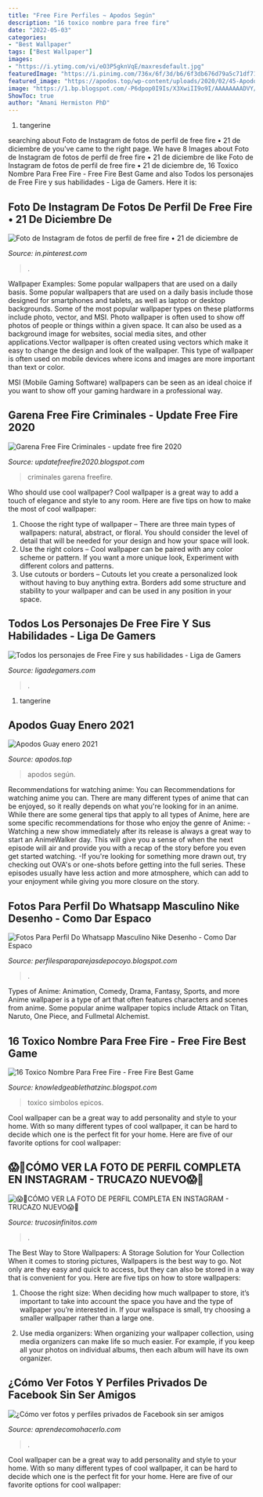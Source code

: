 ```yaml
---
title: "Free Fire Perfiles ~ Apodos Según"
description: "16 toxico nombre para free fire"
date: "2022-05-03"
categories:
- "Best Wallpaper"
tags: ["Best Wallpaper"]
images:
- "https://i.ytimg.com/vi/eO3P5gknVqE/maxresdefault.jpg"
featuredImage: "https://i.pinimg.com/736x/6f/3d/b6/6f3db676d79a5c71df71ab15820b4278.jpg"
featured_image: "https://apodos.top/wp-content/uploads/2020/02/45-Apodos-según-tu-Nombre-237x300.jpg"
image: "https://1.bp.blogspot.com/-P6dpop0I9Is/X3XwiII9o9I/AAAAAAAADVY/1-1ErrR3AMEi3nbLbDVPlaypi8B04KcUgCLcBGAsYHQ/s16000/WhatsApp%2BImage%2B2020-10-01%2Bat%2B08.48.03.jpeg"
ShowToc: true
author: "Amani Hermiston PhD"
---
```



1. tangerine 

	

		
searching about Foto de Instagram de fotos de perfil de free fire • 21 de diciembre de you've came to the right page. We have 8 Images about Foto de Instagram de fotos de perfil de free fire • 21 de diciembre de like Foto de Instagram de fotos de perfil de free fire • 21 de diciembre de, 16 Toxico Nombre Para Free Fire - Free Fire Best Game and also Todos los personajes de Free Fire y sus habilidades - Liga de Gamers. Here it is:
		
    
## Foto De Instagram De Fotos De Perfil De Free Fire • 21 De Diciembre De

<img loading=lazy src="https://i.pinimg.com/736x/6f/3d/b6/6f3db676d79a5c71df71ab15820b4278.jpg" onerror="this.onerror=null;this.src='https://tse2.mm.bing.net/th?id=OIP.50Dt4N1OcYRbZizSQ8YJ8gHaHa&amp;pid=15.1';" alt="Foto de Instagram de fotos de perfil de free fire • 21 de diciembre de">

_Source: in.pinterest.com_

>. 

	

Wallpaper Examples: Some popular wallpapers that are used on a daily basis.
Some popular wallpapers that are used on a daily basis include those designed for smartphones and tablets, as well as laptop or desktop backgrounds. Some of the most popular wallpaper types on these platforms include photo, vector, and MSI. 
Photo wallpaper is often used to show off photos of people or things within a given space. It can also be used as a background image for websites, social media sites, and other applications.Vector wallpaper is often created using vectors which make it easy to change the design and look of the wallpaper. This type of wallpaper is often used on mobile devices where icons and images are more important than text or color. 

MSI (Mobile Gaming Software) wallpapers can be seen as an ideal choice if you want to show off your gaming hardware in a professional way.

    
## Garena Free Fire Criminales - Update Free Fire 2020

<img loading=lazy src="https://sm.ign.com/t/ign_latam/screenshot/default/freefire-1_a812.1200.jpg" onerror="this.onerror=null;this.src='https://tse1.mm.bing.net/th?id=OIP.A4__Qxhgdz85hy7EW21JywHaEK&amp;pid=15.1';" alt="Garena Free Fire Criminales - update free fire 2020">

_Source: updatefreefire2020.blogspot.com_

>criminales garena freefire. 

	

Who should use cool wallpaper?
Cool wallpaper is a great way to add a touch of elegance and style to any room. Here are five tips on how to make the most of cool wallpaper: 
1) Choose the right type of wallpaper – There are three main types of wallpapers: natural, abstract, or floral. You should consider the level of detail that will be needed for your design and how your space will look. 
2) Use the right colors – Cool wallpaper can be paired with any color scheme or pattern. If you want a more unique look, Experiment with different colors and patterns. 
3) Use cutouts or borders – Cutouts let you create a personalized look without having to buy anything extra. Borders add some structure and stability to your wallpaper and can be used in any position in your space.

    
## Todos Los Personajes De Free Fire Y Sus Habilidades - Liga De Gamers

<img loading=lazy src="https://cdn.ligadegamers.com/imagenes/free-fire-rafael.jpg" onerror="this.onerror=null;this.src='https://tse3.mm.bing.net/th?id=OIP.mLDaEYJRyX3OmuSKCBWjKAAAAA&amp;pid=15.1';" alt="Todos los personajes de Free Fire y sus habilidades - Liga de Gamers">

_Source: ligadegamers.com_

>. 

	

1. tangerine 

    
## Apodos Guay Enero 2021

<img loading=lazy src="https://apodos.top/wp-content/uploads/2020/02/45-Apodos-según-tu-Nombre-237x300.jpg" onerror="this.onerror=null;this.src='https://tse1.mm.bing.net/th?id=OIP.dqPNk03JvJ41xl8x0sRmDQAAAA&amp;pid=15.1';" alt="Apodos Guay enero 2021">

_Source: apodos.top_

>apodos según. 

	

Recommendations for watching anime: You can
Recommendations for watching anime you can. There are many different types of anime that can be enjoyed, so it really depends on what you're looking for in an anime. While there are some general tips that apply to all types of Anime, here are some specific recommendations for those who enjoy the genre of Anime: 
-Watching a new show immediately after its release is always a great way to start an AnimeWalker day. This will give you a sense of when the next episode will air and provide you with a recap of the story before you even get started watching. 
-If you're looking for something more drawn out, try checking out OVA's or one-shots before getting into the full series. These episodes usually have less action and more atmosphere, which can add to your enjoyment while giving you more closure on the story.

    
## Fotos Para Perfil Do Whatsapp Masculino Nike Desenho - Como Dar Espaco

<img loading=lazy src="https://i.pinimg.com/736x/05/f4/de/05f4deedb0f65e5386dbbf431a6886bc.jpg" onerror="this.onerror=null;this.src='https://tse4.mm.bing.net/th?id=OIP.GLo7m87GWiQOQJqrf2wYcAHaJH&amp;pid=15.1';" alt="Fotos Para Perfil Do Whatsapp Masculino Nike Desenho - Como Dar Espaco">

_Source: perfilesparaparejasdepocoyo.blogspot.com_

>. 

	

Types of Anime: Animation, Comedy, Drama, Fantasy, Sports, and more
Anime wallpaper is a type of art that often features characters and scenes from anime. Some popular anime wallpaper topics include Attack on Titan, Naruto, One Piece, and Fullmetal Alchemist.

    
## 16 Toxico Nombre Para Free Fire - Free Fire Best Game

<img loading=lazy src="https://i.ytimg.com/vi/eO3P5gknVqE/maxresdefault.jpg" onerror="this.onerror=null;this.src='https://tse4.mm.bing.net/th?id=OIP.YwU5l40cERiYRx5vkvOpjAHaEK&amp;pid=15.1';" alt="16 Toxico Nombre Para Free Fire - Free Fire Best Game">

_Source: knowledgeablethatzinc.blogspot.com_

>toxico simbolos epicos. 

	

Cool wallpaper can be a great way to add personality and style to your home. With so many different types of cool wallpaper, it can be hard to decide which one is the perfect fit for your home. Here are five of our favorite options for cool wallpaper: 

    
## 😱📱CÓMO VER LA FOTO DE PERFIL COMPLETA EN INSTAGRAM - TRUCAZO NUEVO😱📱

<img loading=lazy src="https://1.bp.blogspot.com/-P6dpop0I9Is/X3XwiII9o9I/AAAAAAAADVY/1-1ErrR3AMEi3nbLbDVPlaypi8B04KcUgCLcBGAsYHQ/s16000/WhatsApp%2BImage%2B2020-10-01%2Bat%2B08.48.03.jpeg" onerror="this.onerror=null;this.src='https://tse2.mm.bing.net/th?id=OIP.VaHe0pDr6Khu1Co7b5kD0gHaEK&amp;pid=15.1';" alt="😱📱CÓMO VER LA FOTO DE PERFIL COMPLETA EN INSTAGRAM - TRUCAZO NUEVO😱📱">

_Source: trucosinfinitos.com_

>. 

	

The Best Way to Store Wallpapers: A Storage Solution for Your Collection
When it comes to storing pictures, Wallpapers is the best way to go. Not only are they easy and quick to access, but they can also be stored in a way that is convenient for you. Here are five tips on how to store wallpapers:
1) Choose the right size: When deciding how much wallpaper to store, it’s important to take into account the space you have and the type of wallpaper you’re interested in. If your wallspace is small, try choosing a smaller wallpaper rather than a large one.

2) Use media organizers: When organizing your wallpaper collection, using media organizers can make life so much easier. For example, if you keep all your photos on individual albums, then each album will have its own organizer.

    
## ¿Cómo Ver Fotos Y Perfiles Privados De Facebook Sin Ser Amigos

<img loading=lazy src="https://aprendecomohacerlo.com/wp-content/uploads/mch/navegador-facebook-inicio_782.jpg" onerror="this.onerror=null;this.src='https://tse4.mm.bing.net/th?id=OIP.F9zfKD0sPHcQO7bjkUWx8QHaEm&amp;pid=15.1';" alt="¿Cómo ver fotos y perfiles privados de Facebook sin ser amigos">

_Source: aprendecomohacerlo.com_

>. 

	

Cool wallpaper can be a great way to add personality and style to your home. With so many different types of cool wallpaper, it can be hard to decide which one is the perfect fit for your home. Here are five of our favorite options for cool wallpaper: 

